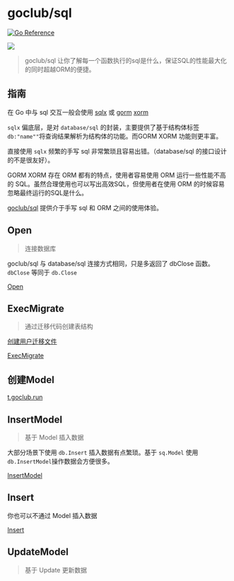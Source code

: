 # goclub/sql
[![Go Reference](https://pkg.go.dev/badge/github.com/goclub/sql.svg)](https://pkg.go.dev/github.com/goclub/sql)

![](./cat.png)

> goclub/sql 让你了解每一个函数执行的sql是什么，保证SQL的性能最大化的同时超越ORM的便捷。

## 指南

在 Go 中与 sql 交互一般会使用 [sqlx](https://github.com/jmoiron/sqlx) 或 [gorm](http://gorm.io/) [xorm](https://xorm.io/zh/)

`sqlx` 偏底层，是对 `database/sql` 的封装，主要提供了基于结构体标签 `db:"name""`将查询结果解析为结构体的功能。而GORM XORM 功能则更丰富。

直接使用 `sqlx` 频繁的手写 sql 非常繁琐且容易出错。（database/sql 的接口设计的不是很友好）。

GORM XORM 存在 ORM 都有的特点，使用者容易使用 ORM 运行一些性能不高的 SQL。虽然合理使用也可以写出高效SQL，但使用者在使用 ORM 的时候容易忽略最终运行的SQL是什么。

[goclub/sql](https://github.com/goclub/sql) 提供介于手写 sql 和 ORM 之间的使用体验。


## Open

> 连接数据库

goclub/sql 与 database/sql 连接方式相同，只是多返回了 dbClose 函数。 `dbClose` 等同于 `db.Close`

[Open](./example/internal/connect/main.go?embed)


## ExecMigrate

> 通过迁移代码创建表结构 

[创建用户迁移文件](./example/internal/migrate/migrate/user.go?embed)

[ExecMigrate](./example/internal/migrate/main.go?embed)

## 创建Model

[t.goclub.run](https://t.goclub.run/?kind=model)

## InsertModel

> 基于 Model 插入数据

大部分场景下使用 `db.Insert` 插入数据有点繁琐。基于 `sq.Model` 使用 `db.InsertModel`操作数据会方便很多。

[InsertModel](./example/internal/insert_model/main.go?embed)

## Insert

你也可以不通过 Model 插入数据

[Insert](./example/internal/insert/main.go?embed)


## UpdateModel

> 基于 Update 更新数据


